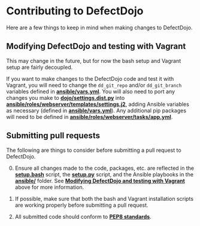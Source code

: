 # Contributing to DefectDojo

Here are a few things to keep in mind when making changes to DefectDojo.

## Modifying DefectDojo and testing with Vagrant

This may change in the future, but for now the bash setup and Vagrant setup are
fairly decoupled.

If you want to make changes to the DefectDojo code and test it with Vagrant,
you will need to change the `dd_git_repo` and/or `dd_git_branch` variables
defined in [__ansible/vars.yml__][ansible_vars]. You will also need to port any
changes you make to [__dojo/settings.dist.py__][dojo_settings] into 
[__ansible/roles/webserver/templates/settings.j2__][ansible_settings], adding
Ansible variables as necessary (defined in
[__ansible/vars.yml__][ansible_vars]). Any additional pip packages will need to
be defined in [__ansible/roles/webserver/tasks/app.yml__][ansible_app].

## Submitting pull requests

The following are things to consider before submitting a pull request to
DefectDojo.

0. Ensure all changes made to the code, packages, etc. are reflected in the
[__setup.bash__][setup_bash] script, the [__setup.py__][setup_py] script, and
the Ansible playbooks in the [__ansible/__][ansible_folder] folder. See
[__Modifying DefectDojo and testing with Vagrant__][modifying_dojo] above for
more information.

0. If possible, make sure that both the bash and Vagrant installation scripts
are working properly before submitting a pull request.

0. All submitted code should conform to [__PEP8 standards__][pep8].


[ansible_vars]: ../ansible/vars.yml "Ansible variables file"
[dojo_settings]: ../dojo/settings.dist.py "DefectDojo settings file"
[ansible_settings]: ../ansible/roles/webserver/templates/settings.j2 "Ansible settings template"
[setup_py]: ../setup.py "Python setup script"
[ansible_app]: ../ansible/roles/webserver/tasks/app.yml "Ansible app tasks"
[setup_bash]: ../setup.bash "Bash setup script"
[ansible_folder]: ../ansible "Ansible folder"
[modifying_dojo]: #modifying-defectdojo-and-testing-with-vagrant "Modifying DefectDojo and testing with Vagrant"
[pep8]: https://www.python.org/dev/peps/pep-0008/ "PEP8"
